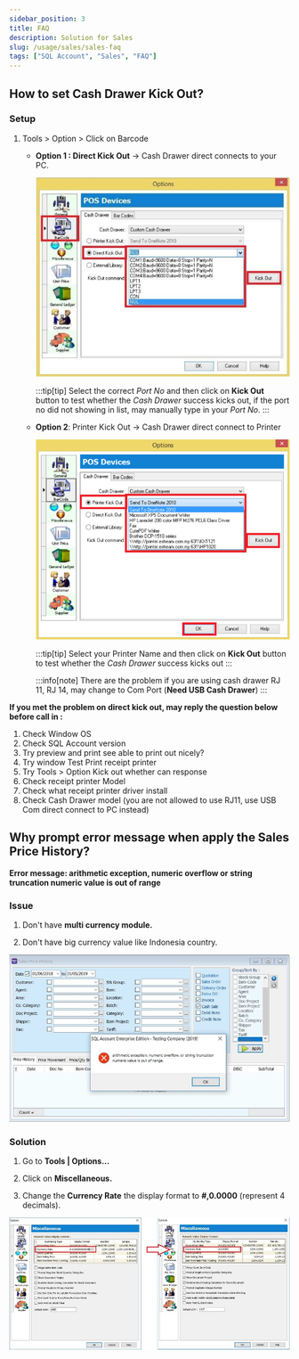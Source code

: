 ```yaml
---
sidebar_position: 3
title: FAQ
description: Solution for Sales
slug: /usage/sales/sales-faq
tags: ["SQL Account", "Sales", "FAQ"]
---
```


## How to set Cash Drawer Kick Out?

### Setup

1. Tools > Option > Click on Barcode

    - **Option 1 : Direct Kick Out** -> Cash Drawer direct connects to your PC.

        ![1](../../../static/img/usage/sales/sales-faq/cash-drawer-kick-out/1.png)

        :::tip[tip]
        Select the correct *Port No* and then click on **Kick Out** button to test whether the *Cash Drawer* success kicks out, if the port no did not showing in list, may manually type in your *Port No*.
        :::

    - **Option 2**: Printer Kick Out -> Cash Drawer direct connect to Printer

        ![2](../../../static/img/usage/sales/sales-faq/cash-drawer-kick-out/2.png)

        :::tip[tip]
        Select your Printer Name and then click on **Kick Out** button to test whether the *Cash Drawer* success kicks out
        :::

        :::info[note]
        There are the problem if you are using cash drawer RJ 11, RJ 14, may change to Com Port (**Need USB Cash Drawer**)
        :::

**If you met the problem on direct kick out, may reply the question below before call in :**

1. Check Window OS
2. Check SQL Account version
3. Try preview and print see able to print out nicely?
4. Try window Test Print receipt printer
5. Try Tools > Option Kick out whether can response
6. Check receipt printer Model
7. Check what receipt printer driver install
8. Check Cash Drawer model (you are not allowed to use RJ11, use USB Com direct connect to PC instead)

## Why prompt error message when apply the Sales Price History?

**Error message: arithmetic exception, numeric overflow or string truncation numeric value is out of range**

### Issue

1. Don't have **multi currency module.**

2. Don't have big currency value like Indonesia country.

![3](../../../static/img/usage/sales/sales-faq/error-msg-sales-price-history/yc1-sales-price-history.jpg)

### Solution

1. Go to **Tools | Options...**

2. Click on **Miscellaneous.**

3. Change the **Currency Rate** the display format to **#,0.0000** (represent 4 decimals).

![4](../../../static/img/usage/sales/sales-faq/error-msg-sales-price-history/yc2-sales-price-history.jpg)
